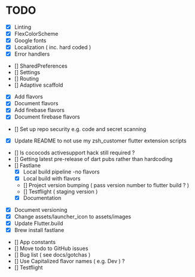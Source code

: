 # TODO

- [x] Linting
- [x] FlexColorScheme
- [x] Google fonts
- [x] Localization ( inc. hard coded )
- [x] Error handlers
- [] SharedPreferences
- [] Settings
- [] Routing
- [] Adaptive scaffold
- [x] Add flavors
- [x] Document flavors
- [x] Add firebase flavors
- [x] Document firebase flavors
- [] Set up repo security e.g. code and secret scanning
- [x] Update README to not use my zsh_customer flutter extension scripts
- [] Is cococods activesupport hack still required ?
- [] Getting latest pre-release of dart pubs rather than hardcoding
- [] Fastlane
  - [x] Local build pipeline -no flavors
  - [x] Local build with flavors
  - [] Project version bumping ( pass version number to flutter build ? )
  - [] Testflight ( staging version )
  - [x] Documentation
- [x] Document versioning
- [x] Change assets/launcher_icon to assets/images
- [x] Update Flutter.build
- [x] Brew install fastlane
- [] App constants
- [] Move todo to GitHub issues
- [] Bug list ( see docs/gotchas )
- [] Use Capitalized flavor names ( e.g. Dev ) ?
- [] Testflight
